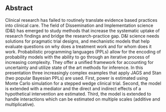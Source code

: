 ## Abstract

Clinical research has failed to routinely translate evidence based practices into clinical care. The field of Dissemination and Implementation science (D&I) has emerged to study methods that increase the systematic uptake of research findings and bridge the research-practice gap. D&I science needs solutions for pragmatic trial designs, and mechanistic models that help evaluate questions on why does a treatment work and for whom does it work. Probabilistic programming languages (PPLs) allow for the encoding of probability models with the ability to go through an iterative process of increasing complexity. They offer a unified framework for accounting for uncertainty and utilize state of the art methods for inference. In this presentation three increasingly complex examples that apply JAGS and Stan (two popular Bayesian PPLs) are used. First, power is estimated using Monte Carlo simulation for a stepped wedge clinical trial. Second, the model is extended with a mediator and the direct and indirect effects of a hypothetical intervention are estimated. Third, the model is extended to handle interactions which can be estimated on multiple scales (additive and multiplicative).